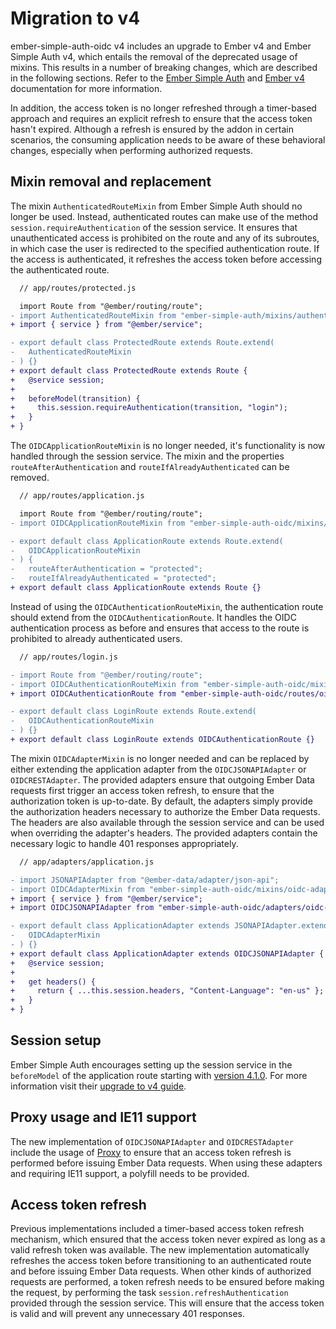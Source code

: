 # Migration to v4

ember-simple-auth-oidc v4 includes an upgrade to Ember v4 and Ember Simple
Auth v4, which entails the removal of the deprecated usage of mixins. This
results in a number of breaking changes, which are described in the following
sections. Refer to the [Ember Simple Auth](https://github.com/simplabs/ember-simple-auth)
and [Ember v4](https://blog.emberjs.com/the-road-to-ember-4-0/) documentation
for more information.

In addition, the access token is no longer refreshed through a timer-based
approach and requires an explicit refresh to ensure that the access token
hasn't expired. Although a refresh is ensured by the addon in certain
scenarios, the consuming application needs to be aware of these behavioral
changes, especially when performing authorized requests.

## Mixin removal and replacement

The mixin `AuthenticatedRouteMixin` from Ember Simple Auth should no longer be
used. Instead, authenticated routes can make use of the method `session.requireAuthentication`
of the session service. It ensures that unauthenticated access is prohibited on
the route and any of its subroutes, in which case the user is redirected to the
specified authentication route. If the access is authenticated, it refreshes
the access token before accessing the authenticated route.

```diff
  // app/routes/protected.js

  import Route from "@ember/routing/route";
- import AuthenticatedRouteMixin from "ember-simple-auth/mixins/authenticated-route-mixin";
+ import { service } from "@ember/service";

- export default class ProtectedRoute extends Route.extend(
-   AuthenticatedRouteMixin
- ) {}
+ export default class ProtectedRoute extends Route {
+   @service session;
+
+   beforeModel(transition) {
+     this.session.requireAuthentication(transition, "login");
+   }
+ }
```

The `OIDCApplicationRouteMixin` is no longer needed, it's functionality is now
handled through the session service. The mixin and the properties
`routeAfterAuthentication` and `routeIfAlreadyAuthenticated` can be removed.

```diff
  // app/routes/application.js

  import Route from "@ember/routing/route";
- import OIDCApplicationRouteMixin from "ember-simple-auth-oidc/mixins/oidc-application-route-mixin";

- export default class ApplicationRoute extends Route.extend(
-   OIDCApplicationRouteMixin
- ) {
-   routeAfterAuthentication = "protected";
-   routeIfAlreadyAuthenticated = "protected";
+ export default class ApplicationRoute extends Route {}
```

Instead of using the `OIDCAuthenticationRouteMixin`, the authentication
route should extend from the `OIDCAuthenticationRoute`. It handles the OIDC
authentication process as before and ensures that access to the route is
prohibited to already authenticated users.

```diff
  // app/routes/login.js

- import Route from "@ember/routing/route";
- import OIDCAuthenticationRouteMixin from "ember-simple-auth-oidc/mixins/oidc-authentication-route-mixin";
+ import OIDCAuthenticationRoute from "ember-simple-auth-oidc/routes/oidc-authentication";

- export default class LoginRoute extends Route.extend(
-   OIDCAuthenticationRouteMixin
- ) {}
+ export default class LoginRoute extends OIDCAuthenticationRoute {}
```

The mixin `OIDCAdapterMixin` is no longer needed and can be replaced by either
extending the application adapter from the `OIDCJSONAPIAdapter` or
`OIDCRESTAdapter`. The provided adapters ensure that outgoing Ember Data
requests first trigger an access token refresh, to ensure that the authorization
token is up-to-date. By default, the adapters simply provide the authorization
headers necessary to authorize the Ember Data requests. The headers are also
available through the session service and can be used when overriding the
adapter's headers. The provided adapters contain the necessary logic to handle
401 responses appropriately.

```diff
  // app/adapters/application.js

- import JSONAPIAdapter from "@ember-data/adapter/json-api";
- import OIDCAdapterMixin from "ember-simple-auth-oidc/mixins/oidc-adapter-mixin";
+ import { service } from "@ember/service";
+ import OIDCJSONAPIAdapter from "ember-simple-auth-oidc/adapters/oidc-json-api-adapter";

- export default class ApplicationAdapter extends JSONAPIAdapter.extend(
-   OIDCAdapterMixin
- ) {}
+ export default class ApplicationAdapter extends OIDCJSONAPIAdapter {
+   @service session;
+
+   get headers() {
+     return { ...this.session.headers, "Content-Language": "en-us" };
+   }
+ }
```

## Session setup

Ember Simple Auth encourages setting up the session service in the `beforeModel`
of the application route starting with [version 4.1.0](https://github.com/simplabs/ember-simple-auth/releases/tag/4.1.0).
For more information visit their [upgrade to v4 guide](https://github.com/simplabs/ember-simple-auth/blob/master/guides/upgrade-to-v4.md).

## Proxy usage and IE11 support

The new implementation of `OIDCJSONAPIAdapter` and `OIDCRESTAdapter` include
the usage of [Proxy](https://developer.mozilla.org/en-US/docs/Web/JavaScript/Reference/Global_Objects/Proxy)
to ensure that an access token refresh is performed before issuing Ember Data
requests. When using these adapters and requiring IE11 support, a polyfill needs
to be provided.

## Access token refresh

Previous implementations included a timer-based access token refresh mechanism,
which ensured that the access token never expired as long as a valid refresh
token was available. The new implementation automatically refreshes the access
token before transitioning to an authenticated route and before issuing Ember
Data requests. When other kinds of authorized requests are performed, a token
refresh needs to be ensured before making the request, by performing the task
`session.refreshAuthentication` provided through the session service. This will
ensure that the access token is valid and will prevent any unnecessary 401
responses.
